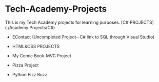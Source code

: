 # Tech-Academy-Projects
This is my Tech Academy projects for learning purposes.
 [C# PROJECTS](./Academy Projects/C#)

- EContact (Uncompleted Project--C# link to SQL through Visual Studio)
+ HTML&CSS PROJECTS
* My Comic Book-MVC Project
- Pizza Project
+ Python Fizz Buzz

